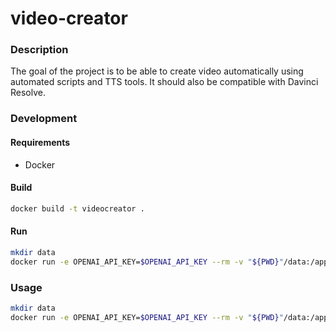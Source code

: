 # video-creator

### Description

The goal of the project is to be able to create video automatically using automated scripts and TTS tools.
It should also be compatible with Davinci Resolve.

### Development

#### Requirements

- Docker

#### Build

```bash
docker build -t videocreator .
```

#### Run

```bash
mkdir data
docker run -e OPENAI_API_KEY=$OPENAI_API_KEY --rm -v "${PWD}"/data:/app/data videocreator
```

### Usage

```bash
mkdir data
docker run -e OPENAI_API_KEY=$OPENAI_API_KEY --rm -v "${PWD}"/data:/app/data ghcr.io/napolitain/videocreator:latest
```
